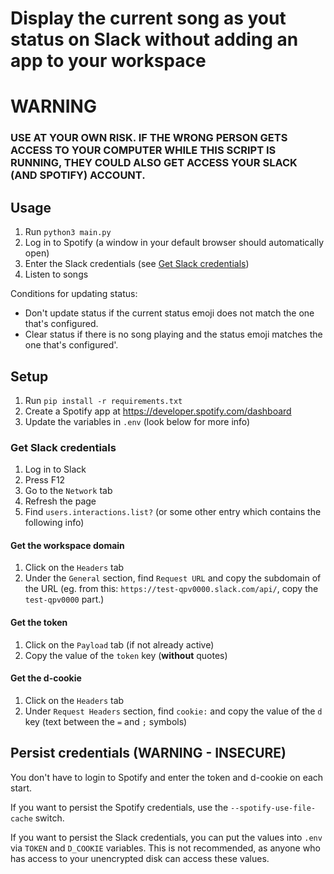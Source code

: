 # Display the current song as yout status on Slack without adding an app to your workspace

# WARNING
### USE AT YOUR OWN RISK. IF THE WRONG PERSON GETS ACCESS TO YOUR COMPUTER WHILE THIS SCRIPT IS RUNNING, THEY COULD ALSO GET ACCESS YOUR SLACK (AND SPOTIFY) ACCOUNT.


## Usage
1. Run `python3 main.py`
3. Log in to Spotify (a window in your default browser should automatically open)
4. Enter the Slack credentials (see [Get Slack credentials](#get-slack-credentials))
5. Listen to songs

Conditions for updating status:
- Don't update status if the current status emoji does not match the one that's configured.
- Clear status if there is no song playing and the status emoji matches the one that's configured'.

## Setup
1. Run `pip install -r requirements.txt`
3. Create a Spotify app at https://developer.spotify.com/dashboard
4. Update the variables in `.env` (look below for more info)

### Get Slack credentials
1. Log in to Slack
2. Press F12
3. Go to the `Network` tab
4. Refresh the page
5. Find `users.interactions.list?` (or some other entry which contains the following info)

#### Get the workspace domain
1. Click on the `Headers` tab
2. Under the `General` section, find `Request URL` and copy the subdomain of the URL
(eg. from this: `https://test-qpv0000.slack.com/api/`, copy the `test-qpv0000` part.)


#### Get the token
1. Click on the `Payload` tab (if not already active)
2. Copy the value of the `token` key (**without** quotes)

#### Get the d-cookie
1. Click on the `Headers` tab
2. Under `Request Headers` section, find `cookie:` and copy the value of the `d` key
(text between the `=` and `;` symbols)



## Persist credentials (WARNING - INSECURE)
You don't have to login to Spotify and enter the token and d-cookie on each start.

If you want to persist the Spotify credentials, use the `--spotify-use-file-cache` switch.

If you want to persist the Slack credentials, you can put the values into `.env` via `TOKEN` and `D_COOKIE` variables.
This is not recommended, as anyone who has access to your unencrypted disk can access these values.
